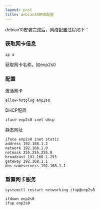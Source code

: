 ```yaml
---
layout: post
title: debian10网络配置
---
```


debian10安装完成后，网络配置过程如下：
### 获取网卡信息
```shell
ip a
```
获取网卡名称，如enp2s0
### 配置
激活网卡
```shell
allow-hotplug enp2s0
```
DHCP配置
```shell
iface enp2s0 inet dhcp
```
静态网址
```shell
iface enp2s0 inet static
address 192.168.1.2
network 192.168.1.0
netmask 255.255.255.0
broadcast 192.168.1.255
gateway 192.168.1.1
dns-nameservers 192.168.1.1
```
### 重置网卡服务
```shell
systemctl restart networking ifup@enp2s0

ifdown enp2s0
ifup enp2s0
```